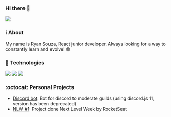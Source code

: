 ### Hi there 👋

<a href="https://twitter.com/intent/user?screen_name=lokidz_">
  <img src="https://img.shields.io/twitter/url/https/twitter.com/intent/user.svg?label=Follow&style=social">
</a>

### :information_source: About
My name is Ryan Souza, React junior developer. Always looking for a way to constantly learn and evolve! :smile:

### :rocket: Technologies
<img src="https://camo.githubusercontent.com/ba528e2ccbf81d9b553c326f308f3106a377a7f5/68747470733a2f2f696d672e736869656c64732e696f2f62616467652f2d4a6176615363726970742d626c61636b3f7374796c653d666c61742d737175617265266c6f676f3d6a617661736372697074266c696e6b3d68747470733a2f2f6769746875622e636f6d2f4c75697a4361726c6f734162626f74742f"> <img src="https://camo.githubusercontent.com/5df199f897345fd41470993bd6a7cd35fcb0b349/68747470733a2f2f696d672e736869656c64732e696f2f62616467652f2d4e6f64656a732d626c61636b3f7374796c653d666c61742d737175617265266c6f676f3d4e6f64652e6a73266c696e6b3d68747470733a2f2f6769746875622e636f6d2f4c75697a4361726c6f734162626f74742f"> <img src="https://camo.githubusercontent.com/96b6bb93121eb42dc8121b7d152543e77b4d44ea/68747470733a2f2f696d672e736869656c64732e696f2f62616467652f2d52656163742d626c61636b3f7374796c653d666c61742d737175617265266c6f676f3d7265616374266c696e6b3d68747470733a2f2f6769746875622e636f6d2f4c75697a4361726c6f734162626f74742f">

### :octocat: Personal Projects
- [Discord bot](https://github.com/LockDzn/Kally):
  Bot for discord to moderate guilds (using discord.js 11, version has been deprecated)
- [NLW #1](https://github.com/LockDzn/next-level-week-01):
  Project done Next Level Week by RocketSeat

